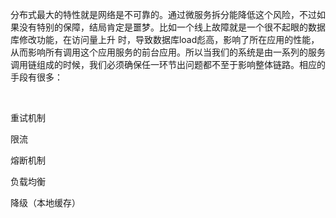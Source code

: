 分布式最大的特性就是网络是不可靠的。通过微服务拆分能降低这个风险，不过如果没有特别的保障，结局肯定是噩梦。比如一个线上故障就是一个很不起眼的数据库修改功能，在访问量上升 时，导致数据库load彪高，影响了所在应用的性能，从而影响所有调用这个应用服务的前台应用。所以当我们的系统是由一系列的服务调用链组成的时候，我们必须确保任一环节出问题都不至于影响整体链路。相应的手段有很多：

 

重试机制

限流

熔断机制

负载均衡

降级（本地缓存）